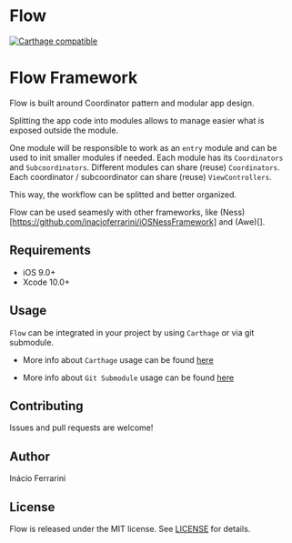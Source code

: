 # Flow

[![Carthage compatible](https://img.shields.io/badge/Carthage-compatible-4BC51D.svg?style=flat)](https://github.com/Carthage/Carthage)

# Flow Framework
Flow is built around Coordinator pattern and modular app design.

Splitting the app code into modules allows to manage easier what is exposed outside the module.

One module will be responsible to work as an `entry` module and can be used to init smaller modules if needed.
Each module has its `Coordinators` and `Subcoordinators`. Different modules can share (reuse) `Coordinators`.
Each coordinator / subcoordinator can share (reuse) `ViewControllers`.

This way, the workflow can be splitted and better organized.

Flow can be used seamesly with other frameworks, like (Ness)[https://github.com/inacioferrarini/iOSNessFramework] and (Awe)[].

## Requirements

- iOS 9.0+
- Xcode 10.0+

## Usage

`Flow` can be integrated in your project by using `Carthage` or via git submodule.

* More info about `Carthage` usage can be found [here](https://github.com/inacioferrarini/step-by-step/blob/master/ios-multi-module-project-carthage-setup.md)

* More info about `Git Submodule` usage can be found [here](https://github.com/inacioferrarini/step-by-step/blob/master/ios-multi-module-project-xcode-setup.md)

## Contributing

Issues and pull requests are welcome!

## Author

Inácio Ferrarini

## License

Flow is released under the MIT license. See [LICENSE](https://github.com/inacioferrarini/Flow/blob/master/LICENSE) for details.
